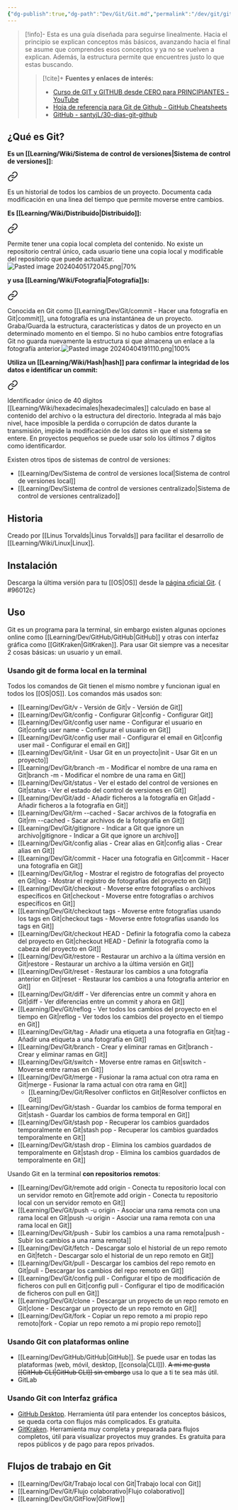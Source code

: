 ```yaml
---
{"dg-publish":true,"dg-path":"Dev/Git/Git.md","permalink":"/dev/git/git/","created":"2024-03-14T13:56","updated":"2025-01-06T21:42"}
---
```



> [!info]-
> Esta es una guía diseñada para seguirse linealmente. Hacia el principio se explican conceptos más básicos, avanzando hacia el final se asume que comprendes esos conceptos y ya no se vuelven a explican. Además, la estructura permite que encuentres justo lo que estas buscando.
> 
>> [!cite]+ **Fuentes y enlaces de interés:**
>> - [Curso de GIT y GITHUB desde CERO para PRINCIPIANTES - YouTube](https://youtube.com/watch?v=3GymExBkKjE)
>> - [Hoja de referencia para Git de Github - GitHub Cheatsheets](https://training.github.com/downloads/es_ES/github-git-cheat-sheet/)
>> - [GitHub - santyjL/30-dias-git-github](https://github.com/santyjL/30-dias-git-github/tree/main)

## ¿Qué es Git?
**Es un [[Learning/Wiki/Sistema de control de versiones\|Sistema de control de versiones]]:** 
<div class="transclusion internal-embed is-loaded"><a class="markdown-embed-link" href="/sistema-de-control-de-versiones/#4a1b0e" aria-label="Open link"><svg xmlns="http://www.w3.org/2000/svg" width="24" height="24" viewBox="0 0 24 24" fill="none" stroke="currentColor" stroke-width="2" stroke-linecap="round" stroke-linejoin="round" class="svg-icon lucide-link"><path d="M10 13a5 5 0 0 0 7.54.54l3-3a5 5 0 0 0-7.07-7.07l-1.72 1.71"></path><path d="M14 11a5 5 0 0 0-7.54-.54l-3 3a5 5 0 0 0 7.07 7.07l1.71-1.71"></path></svg></a><div class="markdown-embed">



Es un historial de todos los cambios de un proyecto. Documenta cada modificación en una linea del tiempo que permite moverse entre cambios. 

</div></div>


**Es [[Learning/Wiki/Distribuido\|Distribuido]]:** 
<div class="transclusion internal-embed is-loaded"><a class="markdown-embed-link" href="/distribuido/#703a42" aria-label="Open link"><svg xmlns="http://www.w3.org/2000/svg" width="24" height="24" viewBox="0 0 24 24" fill="none" stroke="currentColor" stroke-width="2" stroke-linecap="round" stroke-linejoin="round" class="svg-icon lucide-link"><path d="M10 13a5 5 0 0 0 7.54.54l3-3a5 5 0 0 0-7.07-7.07l-1.72 1.71"></path><path d="M14 11a5 5 0 0 0-7.54-.54l-3 3a5 5 0 0 0 7.07 7.07l1.71-1.71"></path></svg></a><div class="markdown-embed">



Permite tener una copia local completa del contenido. No existe un repositorio central único, cada usuario tiene una copia local y modificable del repositorio que puede actualizar.![Pasted image 20240405172045.png|70%](/img/user/Engine/Attachments/Pasted%20image%2020240405172045.png) 

</div></div>


**y usa [[Learning/Wiki/Fotografía\|Fotografía]]s:** 
<div class="transclusion internal-embed is-loaded"><a class="markdown-embed-link" href="/fotografia/#3dcda9" aria-label="Open link"><svg xmlns="http://www.w3.org/2000/svg" width="24" height="24" viewBox="0 0 24 24" fill="none" stroke="currentColor" stroke-width="2" stroke-linecap="round" stroke-linejoin="round" class="svg-icon lucide-link"><path d="M10 13a5 5 0 0 0 7.54.54l3-3a5 5 0 0 0-7.07-7.07l-1.72 1.71"></path><path d="M14 11a5 5 0 0 0-7.54-.54l-3 3a5 5 0 0 0 7.07 7.07l1.71-1.71"></path></svg></a><div class="markdown-embed">



Conocida en Git como [[Learning/Dev/Git/commit - Hacer una fotografía en Git\|commit]], una fotografía es una instantánea de un proyecto. Graba/Guarda la estructura, características y datos de un proyecto en un determinado momento en el tiempo. Si no hubo cambios entre fotografías Git no guarda nuevamente la estructura si que almacena un enlace a la fotografía anterior.![Pasted image 20240404191110.png|100%](/img/user/Engine/Attachments/Pasted%20image%2020240404191110.png) 

</div></div>


**Utiliza un [[Learning/Wiki/Hash\|hash]] para confirmar la integridad de los datos e identificar un commit:** 

<div class="transclusion internal-embed is-loaded"><a class="markdown-embed-link" href="/hash/#c1dcc8" aria-label="Open link"><svg xmlns="http://www.w3.org/2000/svg" width="24" height="24" viewBox="0 0 24 24" fill="none" stroke="currentColor" stroke-width="2" stroke-linecap="round" stroke-linejoin="round" class="svg-icon lucide-link"><path d="M10 13a5 5 0 0 0 7.54.54l3-3a5 5 0 0 0-7.07-7.07l-1.72 1.71"></path><path d="M14 11a5 5 0 0 0-7.54-.54l-3 3a5 5 0 0 0 7.07 7.07l1.71-1.71"></path></svg></a><div class="markdown-embed">



Identificador único de 40 dígitos [[Learning/Wiki/hexadecimales\|hexadecimales]] calculado en base al contenido del archivo o la estructura del directorio. Integrada al más bajo nivel, hace imposible la perdida o corrupción de datos durante la transmisión, impide la modificación de los datos sin que el sistema se entere. En proyectos pequeños se puede usar solo los últimos 7 dígitos como identificardor. 

</div></div>
  

Existen otros tipos de sistemas de control de versiones:
- [[Learning/Dev/Sistema de control de versiones local\|Sistema de control de versiones local]] 
- [[Learning/Dev/Sistema de control de versiones centralizado\|Sistema de control de versiones centralizado]] 
## Historia
Creado por [[Linus Torvalds\|Linus Torvalds]] para facilitar el desarrollo de [[Learning/Wiki/Linux\|Linux]].

## Instalación
Descarga la última versión para tu [[OS\|OS]] desde la [página oficial Git](https://git-scm.com/).
{ #96012c}


## Uso
Git es un programa para la terminal, sin embargo existen algunas opciones online como [[Learning/Dev/GitHub/GitHub\|GitHub]] y otras con interfaz gráfica como [[GitKraken\|GitKraken]]. Para usar Git siempre vas a necesitar 2 cosas básicas: un usuario y un email.

### Usando git de forma local en la terminal
Todos los comandos de Git tienen el mismo nombre y funcionan igual en todos los [[OS\|OS]]. Los comandos más usados son:
- [[Learning/Dev/Git/v - Versión de Git\|v - Versión de Git]]
- [[Learning/Dev/Git/config - Configurar Git\|config - Configurar Git]]
- [[Learning/Dev/Git/config user name - Configurar el usuario en Git\|config user name - Configurar el usuario en Git]]
- [[Learning/Dev/Git/config user mail - Configurar el email en Git\|config user mail - Configurar el email en Git]]
- [[Learning/Dev/Git/init - Usar Git en un proyecto\|init - Usar Git en un proyecto]] 
- [[Learning/Dev/Git/branch -m - Modificar el nombre de una rama en Git\|branch -m - Modificar el nombre de una rama en Git]] 
- [[Learning/Dev/Git/status - Ver el estado del control de versiones en Git\|status - Ver el estado del control de versiones en Git]]
- [[Learning/Dev/Git/add - Añadir ficheros a la fotografía en Git\|add - Añadir ficheros a la fotografía en Git]]
- [[Learning/Dev/Git/rm --cached - Sacar archivos de la fotografía en Git\|rm --cached - Sacar archivos de la fotografía en Git]] 
- [[Learning/Dev/Git/gitignore - Indicar a Git que ignore un archivo\|gitignore - Indicar a Git que ignore un archivo]] 
- [[Learning/Dev/Git/config alias - Crear alias en Git\|config alias - Crear alias en Git]]
- [[Learning/Dev/Git/commit - Hacer una fotografía en Git\|commit - Hacer una fotografía en Git]]
- [[Learning/Dev/Git/log - Mostrar el registro de fotografías del proyecto en Git\|log - Mostrar el registro de fotografías del proyecto en Git]] 
- [[Learning/Dev/Git/checkout - Moverse entre fotografías o archivos específicos en Git\|checkout - Moverse entre fotografías o archivos específicos en Git]] 
- [[Learning/Dev/Git/checkout tags - Moverse entre fotografías usando los tags en Git\|checkout tags - Moverse entre fotografías usando los tags en Git]] 
- [[Learning/Dev/Git/checkout HEAD - Definir la fotografía como la cabeza del proyecto en Git\|checkout HEAD - Definir la fotografía como la cabeza del proyecto en Git]] 
- [[Learning/Dev/Git/restore - Restaurar un archivo a la última versión en Git\|restore - Restaurar un archivo a la última versión en Git]] 
- [[Learning/Dev/Git/reset - Restaurar los cambios a una fotografía anterior en  Git\|reset - Restaurar los cambios a una fotografía anterior en  Git]] 
- [[Learning/Dev/Git/diff - Ver diferencias entre un commit y ahora en Git\|diff - Ver diferencias entre un commit y ahora en Git]] 
- [[Learning/Dev/Git/reflog - Ver todos los cambios del proyecto en el tiempo en Git\|reflog - Ver todos los cambios del proyecto en el tiempo en Git]] 
- [[Learning/Dev/Git/tag - Añadir una etiqueta a una fotografía en Git\|tag - Añadir una etiqueta a una fotografía en Git]] 
- [[Learning/Dev/Git/branch - Crear y eliminar ramas en Git\|branch - Crear y eliminar ramas en Git]] 
- [[Learning/Dev/Git/switch - Moverse entre ramas en Git\|switch - Moverse entre ramas en Git]] 
- [[Learning/Dev/Git/merge - Fusionar la rama actual con otra rama en Git\|merge - Fusionar la rama actual con otra rama en Git]] 
   - [[Learning/Dev/Git/Resolver conflictos en Git\|Resolver conflictos en Git]] 
- [[Learning/Dev/Git/stash - Guardar los cambios de forma temporal en Git\|stash - Guardar los cambios de forma temporal en Git]] 
- [[Learning/Dev/Git/stash pop - Recuperar los cambios guardados temporalmente en Git\|stash pop - Recuperar los cambios guardados temporalmente en Git]] 
- [[Learning/Dev/Git/stash drop - Elimina los cambios guardados de temporalmente en Git\|stash drop - Elimina los cambios guardados de temporalmente en Git]] 

Usando Git en la terminal **con repositorios remotos**: 
- [[Learning/Dev/Git/remote add origin - Conecta tu repositorio local con un servidor remoto en Git\|remote add origin - Conecta tu repositorio local con un servidor remoto en Git]] 
- [[Learning/Dev/Git/push -u origin - Asociar una rama remota con una rama local en Git\|push -u origin - Asociar una rama remota con una rama local en Git]] 
- [[Learning/Dev/Git/push - Subir los cambios a una rama remota\|push - Subir los cambios a una rama remota]] 
- [[Learning/Dev/Git/fetch - Descargar solo el historial de un repo remoto en Git\|fetch - Descargar solo el historial de un repo remoto en Git]] 
- [[Learning/Dev/Git/pull - Descargar los cambios del repo remoto en Git\|pull - Descargar los cambios del repo remoto en Git]] 
- [[Learning/Dev/Git/config pull - Configurar el tipo de modificación de ficheros con pull en Git\|config pull - Configurar el tipo de modificación de ficheros con pull en Git]] 
- [[Learning/Dev/Git/clone - Descargar un proyecto de un repo remoto en Git\|clone - Descargar un proyecto de un repo remoto en Git]] 
- [[Learning/Dev/Git/fork - Copiar un repo remoto a mi propio repo remoto\|fork - Copiar un repo remoto a mi propio repo remoto]] 

### Usando Git con plataformas online 
- [[Learning/Dev/GitHub/GitHub\|GitHub]]. Se puede usar en todas las plataformas (web, móvil, desktop, [[consola\|CLI]]). ~~A mi me gusta [[GitHub CLI\|GitHub CLI]] sin embargo~~ usa lo que a ti te sea más útil. 
- GitLab

### Usando Git con Interfaz gráfica
- [GitHub Desktop](https://desktop.github.com/). Herramienta útil para entender los conceptos básicos, se queda corta con flujos más complicados. Es gratuita.
- [GitKraken](https://www.gitkraken.com/). Herramienta muy completa y preparada para flujos completos, útil para visualizar proyectos muy grandes. Es gratuita para repos públicos y de pago para repos privados. 

## Flujos de trabajo en Git
- [[Learning/Dev/Git/Trabajo local con Git\|Trabajo local con Git]] 
- [[Learning/Dev/Git/Flujo colaborativo\|Flujo colaborativo]] 
- [[Learning/Dev/Git/GitFlow\|GitFlow]] 